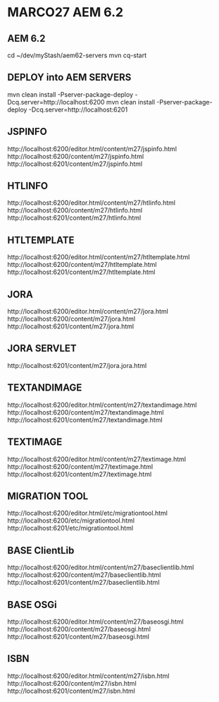 # MARCO27 AEM 6.2

## AEM 6.2
cd ~/dev/myStash/aem62-servers
mvn cq-start

## DEPLOY into AEM SERVERS
mvn clean install -Pserver-package-deploy -Dcq.server=http://localhost:6200
mvn clean install -Pserver-package-deploy -Dcq.server=http://localhost:6201

## JSPINFO
http://localhost:6200/editor.html/content/m27/jspinfo.html
http://localhost:6200/content/m27/jspinfo.html
http://localhost:6201/content/m27/jspinfo.html

## HTLINFO
http://localhost:6200/editor.html/content/m27/htlinfo.html
http://localhost:6200/content/m27/htlinfo.html
http://localhost:6201/content/m27/htlinfo.html

## HTLTEMPLATE
http://localhost:6200/editor.html/content/m27/htltemplate.html
http://localhost:6200/content/m27/htltemplate.html
http://localhost:6201/content/m27/htltemplate.html

## JORA
http://localhost:6200/editor.html/content/m27/jora.html
http://localhost:6200/content/m27/jora.html
http://localhost:6201/content/m27/jora.html
## JORA SERVLET
http://localhost:6201/content/m27/jora.jora.html

## TEXTANDIMAGE
http://localhost:6200/editor.html/content/m27/textandimage.html
http://localhost:6200/content/m27/textandimage.html
http://localhost:6201/content/m27/textandimage.html

## TEXTIMAGE
http://localhost:6200/editor.html/content/m27/textimage.html
http://localhost:6200/content/m27/textimage.html
http://localhost:6201/content/m27/textimage.html

## MIGRATION TOOL
http://localhost:6200/editor.html/etc/migrationtool.html
http://localhost:6200/etc/migrationtool.html
http://localhost:6201/etc/migrationtool.html

## BASE ClientLib
http://localhost:6200/editor.html/content/m27/baseclientlib.html
http://localhost:6200/content/m27/baseclientlib.html
http://localhost:6201/content/m27/baseclientlib.html

## BASE OSGi
http://localhost:6200/editor.html/content/m27/baseosgi.html
http://localhost:6200/content/m27/baseosgi.html
http://localhost:6201/content/m27/baseosgi.html

## ISBN
http://localhost:6200/editor.html/content/m27/isbn.html
http://localhost:6200/content/m27/isbn.html
http://localhost:6201/content/m27/isbn.html
